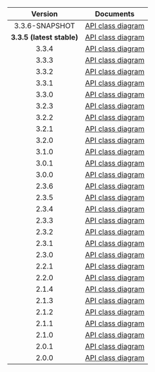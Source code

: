| Version | Documents |
|:---:|---|
| 3.3.6-SNAPSHOT | [API class diagram](3.3.6-SNAPSHOT/api_class_diagram.svg) |
| **3.3.5 (latest stable)** | [API class diagram](3.3.5/api_class_diagram.svg) |
| 3.3.4 | [API class diagram](3.3.4/api_class_diagram.svg) |
| 3.3.3 | [API class diagram](3.3.3/api_class_diagram.svg) |
| 3.3.2 | [API class diagram](3.3.2/api_class_diagram.svg) |
| 3.3.1 | [API class diagram](3.3.1/api_class_diagram.svg) |
| 3.3.0 | [API class diagram](3.3.0/api_class_diagram.svg) |
| 3.2.3 | [API class diagram](3.2.3/api_class_diagram.svg) |
| 3.2.2 | [API class diagram](3.2.2/api_class_diagram.svg) |
| 3.2.1 | [API class diagram](3.2.1/api_class_diagram.svg) |
| 3.2.0 | [API class diagram](3.2.0/api_class_diagram.svg) |
| 3.1.0 | [API class diagram](3.1.0/api_class_diagram.svg) |
| 3.0.1 | [API class diagram](3.0.1/api_class_diagram.svg) |
| 3.0.0 | [API class diagram](3.0.0/api_class_diagram.svg) |
| 2.3.6 | [API class diagram](2.3.6/api_class_diagram.svg) |
| 2.3.5 | [API class diagram](2.3.5/api_class_diagram.svg) |
| 2.3.4 | [API class diagram](2.3.4/api_class_diagram.svg) |
| 2.3.3 | [API class diagram](2.3.3/api_class_diagram.svg) |
| 2.3.2 | [API class diagram](2.3.2/api_class_diagram.svg) |
| 2.3.1 | [API class diagram](2.3.1/api_class_diagram.svg) |
| 2.3.0 | [API class diagram](2.3.0/api_class_diagram.svg) |
| 2.2.1 | [API class diagram](2.2.1/api_class_diagram.svg) |
| 2.2.0 | [API class diagram](2.2.0/api_class_diagram.svg) |
| 2.1.4 | [API class diagram](2.1.4/api_class_diagram.svg) |
| 2.1.3 | [API class diagram](2.1.3/api_class_diagram.svg) |
| 2.1.2 | [API class diagram](2.1.2/api_class_diagram.svg) |
| 2.1.1 | [API class diagram](2.1.1/api_class_diagram.svg) |
| 2.1.0 | [API class diagram](2.1.0/api_class_diagram.svg) |
| 2.0.1 | [API class diagram](2.0.1/api_class_diagram.svg) |
| 2.0.0 | [API class diagram](2.0.0/api_class_diagram.svg) |

